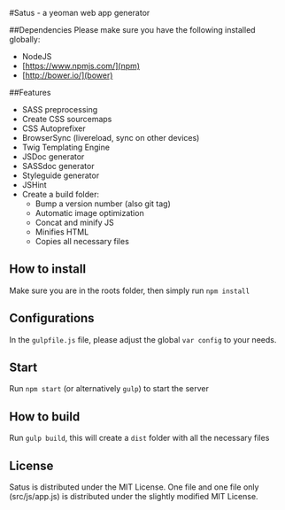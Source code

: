 #Satus - a yeoman web app generator

##Dependencies
Please make sure you have the following installed globally:
- NodeJS
- [https://www.npmjs.com/](npm)
- [http://bower.io/](bower)

##Features
- SASS preprocessing
- Create CSS sourcemaps
- CSS Autoprefixer
- BrowserSync (livereload, sync on other devices)
- Twig Templating Engine
- JSDoc generator
- SASSdoc generator
- Styleguide generator
- JSHint
- Create a build folder:
    - Bump a version number (also git tag)
    - Automatic image optimization
    - Concat and minify JS
    - Minifies HTML
    - Copies all necessary files

## How to install
Make sure you are in the roots folder, then simply run `npm install`

## Configurations
In the `gulpfile.js` file, please adjust the global `var config` to your needs.

## Start 
Run `npm start` (or alternatively `gulp`) to start the server
 
## How to build
Run `gulp build`, this will create a `dist` folder with all the necessary files

## License 
Satus is distributed under the MIT License. One file and one file only (src/js/app.js) is distributed under the slightly modified MIT License.
